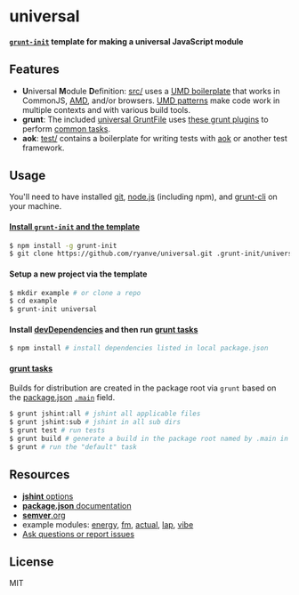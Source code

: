 # universal
#### [`grunt-init`](https://github.com/gruntjs/grunt-init) template for making a universal JavaScript module

## Features
- <a name="umd"></a><b>U</b>niversal <b>M</b>odule <b>D</b>efinition: [src/](root/src) uses a [UMD boilerplate](root/src/index.js) that works in CommonJS, [AMD](https://github.com/amdjs/amdjs-api/wiki/AMD), and/or browsers. [UMD patterns](https://github.com/umdjs/umd) make code work in multiple contexts and with various build tools.
- <a name="grunt"></a><b>grunt</b>: The included [universal GruntFile](root/GruntFile.js) uses [these grunt plugins](root/package.json#L15-L20) to perform [common tasks](#grunt-tasks).
- <a name="aok"></a><b>aok</b>: [test/](root/test) contains a boilerplate for writing tests with [aok](https://github.com/ryanve/aok) or another test framework.

## Usage

You'll need to have installed [git](http://git-scm.com/downloads), [node.js](http://nodejs.org/download/) (including npm), and [grunt-cli](http://gruntjs.com/getting-started) on your machine.

#### [Install `grunt-init` and the template](http://gruntjs.com/project-scaffolding)

```sh
$ npm install -g grunt-init
$ git clone https://github.com/ryanve/universal.git .grunt-init/universal
```

#### Setup a new project via the template

```sh
$ mkdir example # or clone a repo
$ cd example
$ grunt-init universal
```

#### Install [devDependencies](root/package.json#L15-L20) and then run [grunt tasks](#grunt)

```sh
$ npm install # install dependencies listed in local package.json
```

#### [grunt tasks](root/GruntFile.js#L58-L60)

Builds for distribution are created in the package root via `grunt` based on the [package.json](root/package.json#L10) [`.main`](https://www.npmjs.org/doc/json.html#main) field.

```sh
$ grunt jshint:all # jshint all applicable files
$ grunt jshint:sub # jshint in all sub dirs
$ grunt test # run tests
$ grunt build # generate a build in the package root named by .main in package.json
$ grunt # run the "default" task
```

## Resources
- [<b>jshint</b> options](http://www.jshint.com/docs/options)
- [<b>package.json</b> documentation](https://www.npmjs.org/doc/json.html)
- [<b>semver</b>.org](http://semver.org)
- example modules: [energy](https://github.com/ryanve/energy), [fm](https://github.com/ryanve/fm), [actual](https://github.com/ryanve/actual), [lap](https://github.com/ryanve/lap), [vibe](https://github.com/ryanve/vibe)
- [Ask questions or report issues](../../issues)

## License
MIT